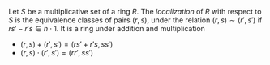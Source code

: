 Let $S$ be a multiplicative set of a ring $R$. The *localization* of $R$ with respect to $S$ is the equivalence classes of pairs $(r, s)$, under the relation $(r, s) \sim (r', s')$ if $rs' - r's \in n \cdot 1$. It is a ring under addition and multiplication

- $(r, s) + (r', s') = (rs' + r's, ss')$
- $(r, s) \cdot (r', s') = (rr', ss')$
